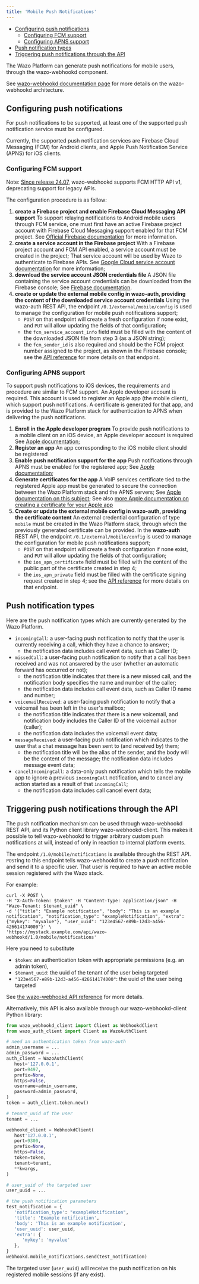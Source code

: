 ```yaml
---
title: 'Mobile Push Notifications'
---
```


- [Configuring push notifications](#configuring-push-notifications)
  - [Configuring FCM support](#configuring-fcm-support)
  - [Configuring APNS support](#configuring-apns-support)
- [Push notification types](#push-notification-types)
- [Triggering push notifications through the API](#triggering-push-notifications-through-the-api)

The Wazo Platform can generate push notifications for mobile users, through the wazo-webhookd
component.

See [wazo-webhookd documentation page](/uc-doc/system/wazo-webhookd) for more details on the
wazo-webhookd architecture.

## Configuring push notifications

For push notifications to be supported, at least one of the supported push notification service must
be configured.

Currently, the supported push notification services are Firebase Cloud Messaging (FCM) for Android
clients, and Apple Push Notification Service (APNS) for iOS clients.

### Configuring FCM support

Note: [Since release 24.07](/uc-doc/upgrade/upgrade_notes#24-07), wazo-webhookd supports FCM HTTP
API v1, deprecating support for legacy APIs.

The configuration procedure is as follow:

1. **create a Firebase project and enable Firebase Cloud Messaging API support**
   To support relaying notifications to Android mobile users through FCM service, one must first
   have an active Firebase project account with Firebase Cloud Messaging support enabled for that
   FCM project.
   See [Official Firebase documentation](https://firebase.google.com/docs/web/setup/#create-project)
   for more information.
2. **create a service account in the Firebase project**
   With a Firebase project account and FCM API enabled, a service account must be created in the
   project; That service account will be used by Wazo to authenticate to Firebase APIs.
   See
   [Google Cloud service account documentation](https://cloud.google.com/iam/docs/service-accounts-create?hl=en)
   for more information;
3. **download the service account JSON credentials file** A JSON file containing the service account
   credentials can be downloaded from the Firebase console;
   See
   [Firebase documentation](https://firebase.google.com/docs/admin/setup#initialize_the_sdk_in_non-google_environments).
4. **create or update the external mobile config in wazo-auth, providing the content of the
   downloaded service account credentials**
   Using the wazo-auth REST API, the endpoint `/0.1/external/mobile/config` is used to manage the
   configuration for mobile push notifications support;
   - `POST` on that endpoint will create a fresh configuration if none exist, and `PUT` will allow
     updating the fields of that configuration;
   - the `fcm_service_account_info` field must be filled with the content of the downloaded JSON
     file from step 3 (as a JSON string);
   - the `fcm_sender_id` is also required and should be the FCM project number assigned to the
     project, as shown in the Firebase console;
     see the
     [API reference](/documentation/api/authentication.html#tag/external/paths/~1external~1%7Bauth_type%7D~1config/post)
     for more details on that endpoint.

### Configuring APNS support

To support push notifications to iOS devices, the requirements and procedure are similar to FCM
support. An Apple developer account is required.
This account is used to register an Apple app (the mobile client), which support push
notifications.
A certificate is generated for that app, and is provided to the Wazo Platform stack for
authentication to APNS when delivering the push notifications.

1. **Enroll in the Apple developer program**
   To provide push notifications to a mobile client on an iOS device, an Apple developer account is
   required See
   [Apple documentation](https://developer.apple.com/support/app-account/#organization);
2. **Register an app**
   An app corresponding to the iOS mobile client should be registered
3. **Enable push notification support for the app**
   Push notifications through APNS must be enabled for the registered app; See
   [Apple documentation](https://developer.apple.com/documentation/usernotifications/registering-your-app-with-apns);
4. **Generate certificates for the app**
   A VoIP services certificate tied to the registered Apple app must be generated to secure the
   connection between the Wazo Platform stack and the APNS servers;
   See
   [Apple documentation on this subject](https://developer.apple.com/documentation/usernotifications/establishing-a-certificate-based-connection-to-apns);
   See also
   [more Apple documentation on creating a certificate for your Apple app](https://developer.apple.com/help/account/create-certificates/create-voip-services-certificates)
5. **Create or update the external mobile config in wazo-auth, providing the certificate content**
   An external credential configuration of type `mobile` must be created in the Wazo Platform stack,
   through which the previously generated certificate can be provided.
   In the **wazo-auth** REST API, the endpoint `/0.1/external/mobile/config` is used to manage the
   configuration for mobile push notifications support;
   - `POST` on that endpoint will create a fresh configuration if none exist, and `PUT` will allow
     updating the fields of that configuration;
   - the `ios_apn_certificate` field must be filled with the content of the public part of the
     certificate created in step 4;
   - the `ios_apn_private` field must be filled with the certificate signing request created in step
     4;
     see the
     [API reference](/documentation/api/authentication.html#tag/external/paths/~1external~1%7Bauth_type%7D~1config/post)
     for more details on that endpoint.

## Push notification types

Here are the push notification types which are currently generated by the Wazo Platform.

- `incomingCall`: a user-facing push notification to notify that the user is currently receiving a
  call, which they have a chance to answer;
  - the notification data includes call event data, such as Caller ID;
- `missedCall`: a user-facing push notification to notify that a call has been received and was not
  answered by the user (whether an automatic forward has occurred or not);
  - the notification title indicates that there is a new missed call, and the notification body
    specifies the name and number of the caller;
  - the notification data includes call event data, such as Caller ID name and number;
- `voicemailReceived`: a user-facing push notification to notify that a voicemail has been left in
  the user's mailbox;
  - the notification title indicates that there is a new voicemail, and notification body includes
    the Caller ID of the voicemail author (caller);
  - the notification data includes the voicemail event data;
- `messageReceived`: a user-facing push notification which indicates to the user that a chat message
  has been sent to (and received by) them;
  - the notification title will be the alias of the sender, and the body will be the content of the
    message; the notification data includes message event data;
- `cancelIncomingCall`: a data-only push notification which tells the mobile app to ignore a
  previous `incomingCall` notification, and to cancel any action started as a result of that
  `incomingCall`;
  - the notification data includes call cancel event data;

## Triggering push notifications through the API

The push notification mechanism can be used through wazo-webhookd REST API, and its Python client
library wazo-webhookd-client. This makes it possible to tell wazo-webhookd to trigger arbitrary
custom push notifications at will, instead of only in reaction to internal platform events.

The endpoint `/1.0/mobile/notifications` is available through the REST API. `POST`ing to this
endpoint tells wazo-webhookd to create a push notification and send it to a specific user. That user
is required to have an active mobile session registered with the Wazo stack.

For example:

```shell
curl -X POST \
-H "X-Auth-Token: $token" -H "Content-Type: application/json" -H "Wazo-Tenant: $tenant_uuid" \
-d '{"title": "Example notification", "body": "This is an example notification", "notification_type": "exampleNotification", "extra": {"mykey": "myvalue"}, "user_uuid": "123e4567-e89b-12d3-a456-426614174000"}' \
'https://mystack.example.com/api/wazo-webhookd/1.0/mobile/notifications'
```

Here you need to substitute

- `$token`: an authentication token with appropriate permissions (e.g. an admin token),
- `$tenant_uuid`: the uuid of the tenant of the user being targeted
- `"123e4567-e89b-12d3-a456-426614174000"`: the uuid of the user being targeted

See [the wazo-webhookd API reference](/documentation/api/webhook.html#tag/notifications) for more
details.

Alternatively, this API is also available through our wazo-webhookd-client Python library:

```Python
from wazo_webhookd_client import Client as WebhookdClient
from wazo_auth_client import Client as WazoAuthClient

# need an authentication token from wazo-auth
admin_username = ...
admin_password = ...
auth_client = WazoAuthClient(
   host='127.0.0.1',
   port=9497,
   prefix=None,
   https=False,
   username=admin_username,
   password=admin_password,
)
token = auth_client.token.new()

# tenant_uuid of the user
tenant = ...

webhookd_client = WebhookdClient(
   host'127.0.0.1',
   port=9300,
   prefix=None,
   https=False,
   token=token,
   tenant=tenant,
   **kwargs,
)

# user_uuid of the targeted user
user_uuid = ...

# the push notification parameters
test_notification = {
   'notification_type': "exampleNotification",
   'title': 'Example notification',
   'body': 'This is an example notification',
   'user_uuid': user_uuid,
   'extra': {
      'mykey': 'myvalue'
   },
}
webhookd.mobile_notifications.send(test_notification)
```

The targeted user (`user_uuid`) will receive the push notification on his registered mobile sessions
(if any exist).
